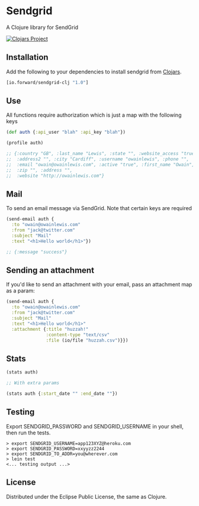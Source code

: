 # Sendgrid

A Clojure library for SendGrid

[![Clojars Project](http://clojars.org/io.forward/sendgrid-clj/latest-version.svg)](http://clojars.org/io.forward/sendgrid-clj)

## Installation

Add the following to your dependencies to install sendgrid from [Clojars](https://clojars.org/sendgrid).

```clojure
[io.forward/sendgrid-clj "1.0"]
```

## Use

All functions require authorization which is just a map with the following keys

```clojure
(def auth {:api_user "blah" :api_key "blah"})
```

```clojure
(profile auth)

;; {:country "GB", :last_name "Lewis", :state "", :website_access "true",
;;  :address2 "", :city "Cardiff", :username "owainlewis", :phone "",
;;  :email "owain@owainlewis.com", :active "true", :first_name "Owain",
;;  :zip "", :address "",
;;  :website "http://owainlewis.com"}
```

## Mail

To send an email message via SendGrid. Note that certain keys are required

```clojure
(send-email auth {
  :to "owain@owainlewis.com"
  :from "jack@twitter.com"
  :subject "Mail"
  :text "<h1>Hello world</h1>"})

;; {:message "success"}
```
## Sending an attachment

If you'd like to send an attachment with your email, pass an attachment map as a param:

```clojure
(send-email auth {
  :to "owain@owainlewis.com"
  :from "jack@twitter.com"
  :subject "Mail"
  :text "<h1>Hello world</h1>"
  :attachment {:title "huzzah!"
               :content-type "text/csv"
               :file (io/file "huzzah.csv")}})
```


## Stats

```clojure
(stats auth)

;; With extra params

(stats auth {:start_date "" :end_date ""})

```

## Testing

Export SENDGRID_PASSWORD and SENDGRID_USERNAME in your shell, then run the tests.
```shell
> export SENDGRID_USERNAME=app123XYZ@heroku.com
> export SENDGRID_PASSWORD=xxyyzz2244
> export SENDGRID_TO_ADDR=you@wherever.com
> lein test
<... testing output ...>

```

## License

Distributed under the Eclipse Public License, the same as Clojure.
